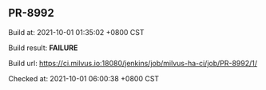 <h2><a name="pr-8992" class="anchor" href="#pr-8992" rel="nofollow" aria-hidden="true"><span class="octicon octicon-link"></span></a>PR-8992</h2>

<p>Build at: 2021-10-01 01:35:02 +0800 CST</p>

<p>Build result: <strong>FAILURE</strong></p>

<p>Build url: <a href="https://ci.milvus.io:18080/jenkins/job/milvus-ha-ci/job/PR-8992/1/" rel="nofollow">https://ci.milvus.io:18080/jenkins/job/milvus-ha-ci/job/PR-8992/1/</a></p>

<p>Checked at: 2021-10-01 06:00:38 +0800 CST</p>
